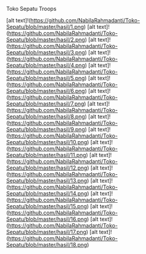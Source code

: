 Toko Sepatu Troops

[alt text]!(https://github.com/NabilaRahmadanti/Toko-Sepatu/blob/master/hasil/1.png)
[alt text]!(https://github.com/NabilaRahmadanti/Toko-Sepatu/blob/master/hasil/2.png)
[alt text]!(https://github.com/NabilaRahmadanti/Toko-Sepatu/blob/master/hasil/3.png)
[alt text]!(https://github.com/NabilaRahmadanti/Toko-Sepatu/blob/master/hasil/4.png)
[alt text]!(https://github.com/NabilaRahmadanti/Toko-Sepatu/blob/master/hasil/5.png)
[alt text]!(https://github.com/NabilaRahmadanti/Toko-Sepatu/blob/master/hasil/6.png)
[alt text]!(https://github.com/NabilaRahmadanti/Toko-Sepatu/blob/master/hasil/7.png)
[alt text]!(https://github.com/NabilaRahmadanti/Toko-Sepatu/blob/master/hasil/8.png)
[alt text]!(https://github.com/NabilaRahmadanti/Toko-Sepatu/blob/master/hasil/9.png)
[alt text]!(https://github.com/NabilaRahmadanti/Toko-Sepatu/blob/master/hasil/10.png)
[alt text]!(https://github.com/NabilaRahmadanti/Toko-Sepatu/blob/master/hasil/11.png)
[alt text]!(https://github.com/NabilaRahmadanti/Toko-Sepatu/blob/master/hasil/12.png)
[alt text]!(https://github.com/NabilaRahmadanti/Toko-Sepatu/blob/master/hasil/13.png)
[alt text]!(https://github.com/NabilaRahmadanti/Toko-Sepatu/blob/master/hasil/14.png)
[alt text]!(https://github.com/NabilaRahmadanti/Toko-Sepatu/blob/master/hasil/15.png)
[alt text]!(https://github.com/NabilaRahmadanti/Toko-Sepatu/blob/master/hasil/16.png)
[alt text]!(https://github.com/NabilaRahmadanti/Toko-Sepatu/blob/master/hasil/17.png)
[alt text]!(https://github.com/NabilaRahmadanti/Toko-Sepatu/blob/master/hasil/18.png)
